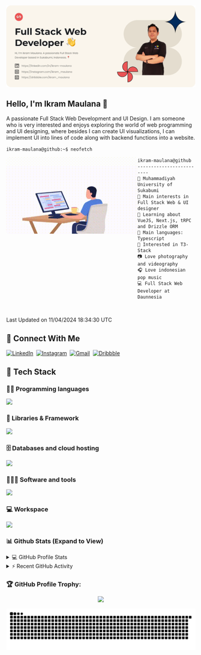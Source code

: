 ![IkramBanner](ikrambanner.webp)

## Hello, I'm Ikram Maulana 👋

A passionate Full Stack Web Development and UI Design. I am someone who is very interested and enjoys exploring the world of web programming and UI designing, where besides I can create UI visualizations, I can implement UI into lines of code along with backend functions into a website.

```console
ikram-maulana@github:~$ neofetch
```

<img align="left" src="code.gif" alt="Ikram Maulana GIF" width="350" height="204" style="border-radius: 6px; overflow: hidden;" />

```
ikram-maulana@github
-------------------------
🏫 Muhammadiyah University of Sukabumi
🔎 Main interests in Full Stack Web & UI designer
🌱 Learning about VueJS, Next.js, tRPC and Drizzle ORM
🌟 Main languages: Typescript
🚩 Interested in T3-Stack
📷 Love photography and videography
🎧 Love indonesian pop music
💻 Full Stack Web Developer at Daunnesia
```

<br>

<!--START_SECTION:waka-->

 Last Updated on 11/04/2024 18:34:30 UTC
<!--END_SECTION:waka-->

## 🔗 Connect With Me

[![LinkedIn](https://img.shields.io/badge/linkedin-%230e76a8.svg?style=for-the-badge&logo=linkedin&logoColor=white)](https://links.ikrammaulana.my.id/linkedin)&nbsp;
[![Instagram](https://img.shields.io/badge/Instagram-%23e4405f.svg?style=for-the-badge&logo=Instagram&logoColor=white)](https://links.ikrammaulana.my.id/instagram)&nbsp;
[![Gmail](https://img.shields.io/badge/Gmail-808080?style=for-the-badge&logo=gmail&logoColor=white)](mailto:hey@ikrammaulana.my.id)&nbsp;
[![Dribbble](https://img.shields.io/badge/Dribbble-EA4C89?style=for-the-badge&logo=dribbble&logoColor=white)](https://links.ikrammaulana.my.id/dribbble)&nbsp;

## 🔧 Tech Stack

### 👨‍💻 Programming languages

<a href="https://skillicons.dev">
<img src="https://skillicons.dev/icons?i=html,css,sass,js,ts,php,py" />
</a>

### 🧩 Libraries & Framework

<a href="https://skillicons.dev">
<img src="https://skillicons.dev/icons?i=react,next,vue,nuxt,laravel,express,astro,solidjs,flask,tailwind,bootstrap,vite,nodejs,bun" />
</a>

### 🗄️ Databases and cloud hosting

<a href="https://skillicons.dev">
<img src="https://skillicons.dev/icons?i=postgresql,mysql,redis,sqlite,planetscale,prisma,netlify,vercel,cloudflare,sentry" />
</a>

### 🧑🏻‍💻 Software and tools

<a href="https://skillicons.dev">
<img src="https://skillicons.dev/icons?i=git,github,postman,vscode,figma&perline=11" />
</a>

### 💻 Workspace

<a href="https://skillicons.dev">
<img src="https://skillicons.dev/icons?i=linux&perline=11" />
</a>

### 📊 Github Stats (Expand to View)

<details>
  <summary>💻 GitHub Profile Stats</summary>
  <br/>
    <img width="100%" src="https://github-readme-streak-stats.herokuapp.com?user=ikram-maulana&theme=algolia&date_format=M%20j%5B%2C%20Y%5D&hide_border=true">
    <div align="center">
  <a href="https://github.com/ikram-maulana">
    <img height="180em" src="https://github-readme-stats-eight-theta.vercel.app/api?username=ikram-maulana&show_icons=true&theme=algolia&include_all_commits=true&count_private=true&hide_border=true"/>
    <img height="180em" src="https://github-readme-stats-eight-theta.vercel.app/api/top-langs/?username=ikram-maulana&layout=compact&langs_count=8&theme=algolia&hide_border=true"/>
  </a>
</div>
</details>

<!-- https://github.com/jamesgeorge007/github-activity-readme -->
<details>
  <summary>⚡ Recent GitHub Activity</summary>
  <br/>

![Ikram Maulana's GitHub activity graph](https://github-readme-activity-graph.vercel.app/graph?username=ikram-maulana&theme=react-dark)

</details>

### 🏆 GitHub Profile Trophy:

<p align="center">
<a href="https://github.com/ryo-ma/github-profile-trophy">
  <img width=800 src="https://github-profile-trophy.vercel.app/?username=ikram-maulana&column=8&theme=algolia&no-frame=true&no-bg=true"/>
</a>
</p>

![snake gif](https://github.com/ikram-maulana/ikram-maulana/blob/output/github-snake.svg)
